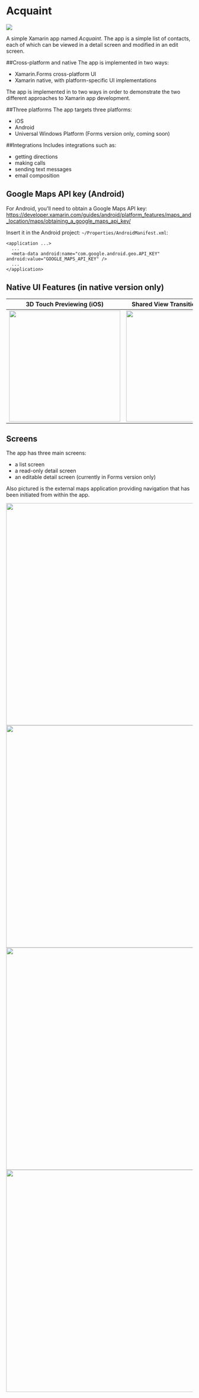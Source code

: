 # Acquaint
<img src="https://github.com/xamarinhq/app-acquaint/blob/master/Screenshots/Acquaint_XF_Screens.png" />

A simple Xamarin app named *Acquaint*. The app is a simple list of contacts, each of which can be viewed in a detail screen and modified in an edit screen.

##Cross-platform and native
The app is implemented in two ways: 
* Xamarin.Forms cross-platform UI
* Xamarin native, with platform-specific UI implementations

The app is implemented in to two ways in order to demonstrate the two different approaches to Xamarin app development.

##Three platforms
The app targets three platforms:
* iOS
* Android
* Universal Windows Platform (Forms version only, coming soon)

##Integrations
Includes integrations such as:
* getting directions
* making calls
* sending text messages
* email composition

## Google Maps API key (Android)
For Android, you'll need to obtain a Google Maps API key:
https://developer.xamarin.com/guides/android/platform_features/maps_and_location/maps/obtaining_a_google_maps_api_key/

Insert it in the Android project: `~/Properties/AndroidManifest.xml`:

    <application ...>
      ...
      <meta-data android:name="com.google.android.geo.API_KEY" android:value="GOOGLE_MAPS_API_KEY" />
      ...
    </application>


## Native UI Features (in native version only)
| 3D Touch Previewing (iOS) | Shared View Transitions (Android) |
| --- | --- |
| <img src="https://github.com/xamarinhq/app-acquaint/blob/master/Screenshots/Acquaint_N_3DTouch.gif" width="300" /> | <img src="https://github.com/xamarinhq/app-acquaint/blob/master/Screenshots/Acquaint_N_SharedViewTransitions.gif" width="300" /> |


## Screens

The app has three main screens:
* a list screen
* a read-only detail screen
* an editable detail screen (currently in Forms version only)

Also pictured is the external maps application providing navigation that has been initiated from within the app.

<img src="https://github.com/xamarinhq/app-acquaint/blob/master/Screenshots/Acquaint_XF_ListPage.png?raw=true" width="600" />
<img src="https://github.com/xamarinhq/app-acquaint/blob/master/Screenshots/Acquaint_XF_DetailPage.png?raw=true" width="600" />
<img src="https://github.com/xamarinhq/app-acquaint/blob/master/Screenshots/Acquaint_XF_EditPage.png?raw=true" width="600" />
<img src="https://github.com/xamarinhq/app-acquaint/blob/master/Screenshots/Acquaint_XF_GetDirections.png?raw=true" width="600" />


